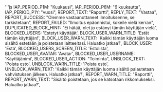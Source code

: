 '''js
  IAP_PERIOD_P1M: "Kuukausi",
  IAP_PERIOD_P6M: "6 kuukautta",
  IAP_PERIOD_P1Y: "vuosi",
  REPORT_TEXT: "Raportti",
  REPLY_TEXT: "Vastaa",
  REPORT_SUCCESS: "Olemme vastaanottaneet ilmoituksenne, se tarkistetaan",
  REPORT_FAILED: "Ilmoitus epäonnistui, kokeile vielä kerran",
  DUPLICATED_BLOCK_HINT: "Ei hätää, olet jo estänyt tämän käyttäjän vielä",
  BLOCKED_USERS: 'Estetyt käyttäjät',
  BLOCK_USER_WARN_TITLE: 'Estät tämän käyttäjän!',
  BLOCK_USER_WARN_TEXT: 'Kaikki tämän käyttäjän luoma sisältö estetään ja poistetaan laitteeltasi. Haluatko jatkaa?',
  BLOCK_USER: 'Estä',
  BLOCKED_USERS_SCREEN_TITLE: 'Estolista',
  BLOCKED_USER_AVATAR: 'Avatar',
  BLOCKED_USER_USERNAME: 'Käyttäjänimi',
  BLOCKED_USER_ACTION: "Toiminta",
  UNBLOCK_TEXT: 'Poista esto',
  UNBLOCK_WARN_TITLE: 'Poista esto',
  UNBLOCK_WARN_TEXT: 'Kaikki tämän käyttäjän luoma sisältö palautetaan vahvistuksen jälkeen. Haluatko jatkaa?',
  REPORT_WARN_TITLE: "Raportti",
  REPORT_WARN_TEXT: "Sisältö poistetaan, jos se katsotaan rikkomukseksi. Haluatko jatkaa?',

```
